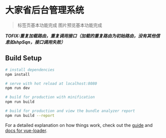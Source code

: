 # 大家省后台管理系统

> 标签页基本功能完成
> 图片预览基本功能完成

***TOFIX:重复加载路由，重复调用接口（加载的重复路由为初始路由，没有其他信息如shpSqn，接口调用失败）***


## Build Setup

``` bash
# install dependencies
npm install

# serve with hot reload at localhost:8080
npm run dev

# build for production with minification
npm run build

# build for production and view the bundle analyzer report
npm run build --report
```

For a detailed explanation on how things work, check out the [guide](http://vuejs-templates.github.io/webpack/) and [docs for vue-loader](http://vuejs.github.io/vue-loader).
